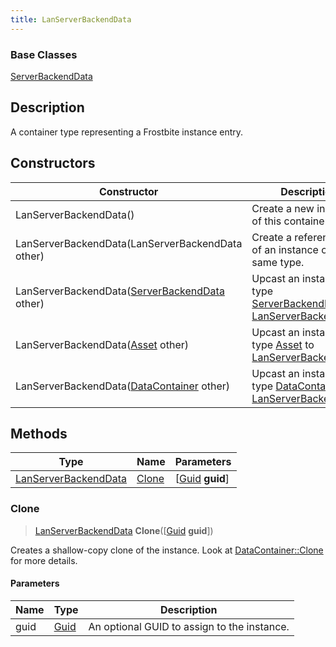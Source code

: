 ```yaml
---
title: LanServerBackendData
---
```

### Base Classes

[ServerBackendData](ServerBackendData)

## Description

A container type representing a Frostbite instance entry.

## Constructors

| Constructor                                                                     | Description                                                                                                                     |
| ------------------------------------------------------------------------------- | ------------------------------------------------------------------------------------------------------------------------------- |
| LanServerBackendData()                                                          | Create a new instance of this container type.                                                                                   |
| LanServerBackendData(LanServerBackendData other)                                | Create a reference copy of an instance of the same type.                                                                        |
| LanServerBackendData([ServerBackendData](ServerBackendData) other)              | Upcast an instance of type [ServerBackendData](ServerBackendData) to [LanServerBackendData](LanServerBackendData).              |
| LanServerBackendData([Asset](Asset) other)                                      | Upcast an instance of type [Asset](Asset) to [LanServerBackendData](LanServerBackendData).                                      |
| LanServerBackendData([DataContainer](/vext/ref/shared/class/datacontainer) other) | Upcast an instance of type [DataContainer](/vext/ref/shared/class/datacontainer) to [LanServerBackendData](LanServerBackendData). |

## Methods

| Type                                         | Name            | Parameters                                     |
| -------------------------------------------- | --------------- | ---------------------------------------------- |
| [LanServerBackendData](LanServerBackendData) | [Clone](#clone) | \[[Guid](/vext/ref/shared/class/guid) **guid**\] |

### Clone

> [LanServerBackendData](LanServerBackendData) **Clone**(\[[Guid](/vext/ref/shared/class/guid) **guid**\])

Creates a shallow-copy clone of the instance. Look at [DataContainer::Clone](/vext/ref/shared/class/datacontainer#clone) for more details.

#### Parameters

| Name | Type         | Description                                 |
| ---- | ------------ | ------------------------------------------- |
| guid | [Guid](Guid) | An optional GUID to assign to the instance. |
